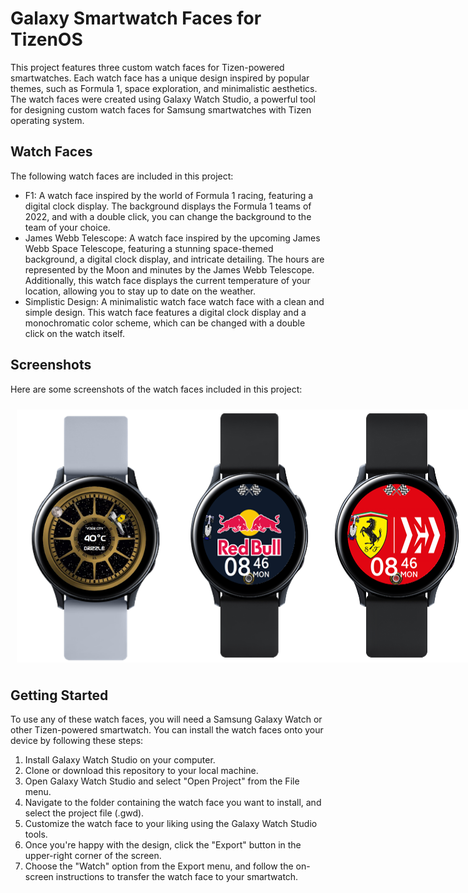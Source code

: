 # Galaxy Smartwatch Faces for TizenOS

This project features three custom watch faces for Tizen-powered smartwatches. Each watch face has a unique design inspired by popular themes, such as Formula 1, space exploration, and minimalistic aesthetics. The watch faces were created using Galaxy Watch Studio, a powerful tool for designing custom watch faces for Samsung smartwatches with Tizen operating system.

## Watch Faces

The following watch faces are included in this project:

- F1: A watch face inspired by the world of Formula 1 racing, featuring a digital clock display. The background displays the Formula 1 teams of 2022, and with a double click, you can change the background to the team of your choice.
- James Webb Telescope: A watch face inspired by the upcoming James Webb Space Telescope, featuring a stunning space-themed background, a digital clock display, and intricate detailing. The hours are represented by the Moon and minutes by the James Webb Telescope. Additionally, this watch face displays the current temperature of your location, allowing you to stay up to date on the weather.
- Simplistic Design: A minimalistic watch face watch face with a clean and simple design. This watch face features a digital clock display and a monochromatic color scheme, which can be changed with a double click on the watch itself.

## Screenshots

Here are some screenshots of the watch faces included in this project:

<div style="display:flex; flex-direction: row; padding: 10px;">
  <img src="./screenshots/1.png" width="250" />
  <img src="./screenshots/2.png" width="250" />
  <img src="./screenshots/3.png" width="250" />
  <img src="./screenshots/4.png" width="250" />
  <img src="./screenshots/5.png" width="250" />
  <img src="./screenshots/6.png" width="250" />
</div>

## Getting Started

To use any of these watch faces, you will need a Samsung Galaxy Watch or other Tizen-powered smartwatch. You can install the watch faces onto your device by following these steps:

1. Install Galaxy Watch Studio on your computer.
2. Clone or download this repository to your local machine.
3. Open Galaxy Watch Studio and select "Open Project" from the File menu.
4. Navigate to the folder containing the watch face you want to install, and select the project file (.gwd).
5. Customize the watch face to your liking using the Galaxy Watch Studio tools.
6. Once you're happy with the design, click the "Export" button in the upper-right corner of the screen.
7. Choose the "Watch" option from the Export menu, and follow the on-screen instructions to transfer the watch face to your smartwatch.
